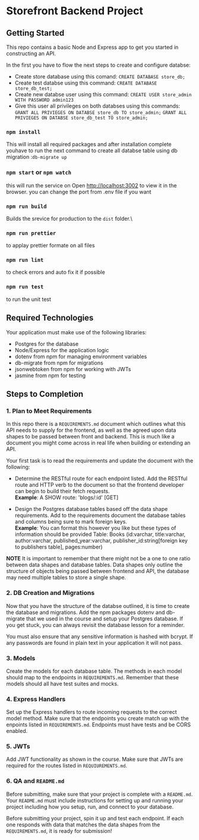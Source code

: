 # Storefront Backend Project

## Getting Started

This repo contains a basic Node and Express app to get you started in constructing an API.

In the first you have to flow the next steps to create and configure databse:

- Create store database using this comand: `CREATE DATABASE store_db;`
- Create test databse using this command: `CREATE DATABASE store_db_test;`
- Create new databse user using this command: `CREATE USER store_admin WITH PASSWORD admin123`
- Give this user all privileges on both databses using this commands:
  `GRANT ALL PRIVIEGES ON DATABSE store_db TO store_admin;`
  `GRANT ALL PRIVIEGES ON DATABSE store_db_test TO store_admin;`

### `npm install`

This will install all required packages and after installation complete youhave to run the next command to create all databse table using db migration :`db-migrate up`

### `npm start` or `npm watch`

this will run the service on
Open [http://localhost:3002](http://localhost:3002) to view it in the browser.
you can change the port from .env file if you want

### `npm run build`

Builds the srevice for production to the `dist` folder.\

### `npm run prettier`

to applay prettier formate on all files

### `npm run lint`

to check errors and auto fix it if possible

### `npm run test`

to run the unit test

## Required Technologies

Your application must make use of the following libraries:

- Postgres for the database
- Node/Express for the application logic
- dotenv from npm for managing environment variables
- db-migrate from npm for migrations
- jsonwebtoken from npm for working with JWTs
- jasmine from npm for testing

## Steps to Completion

### 1. Plan to Meet Requirements

In this repo there is a `REQUIREMENTS.md` document which outlines what this API needs to supply for the frontend, as well as the agreed upon data shapes to be passed between front and backend. This is much like a document you might come across in real life when building or extending an API.

Your first task is to read the requirements and update the document with the following:

- Determine the RESTful route for each endpoint listed. Add the RESTful route and HTTP verb to the document so that the frontend developer can begin to build their fetch requests.  
  **Example**: A SHOW route: 'blogs/:id' [GET]

- Design the Postgres database tables based off the data shape requirements. Add to the requirements document the database tables and columns being sure to mark foreign keys.  
  **Example**: You can format this however you like but these types of information should be provided
  Table: Books (id:varchar, title:varchar, author:varchar, published_year:varchar, publisher_id:string[foreign key to publishers table], pages:number)

**NOTE** It is important to remember that there might not be a one to one ratio between data shapes and database tables. Data shapes only outline the structure of objects being passed between frontend and API, the database may need multiple tables to store a single shape.

### 2. DB Creation and Migrations

Now that you have the structure of the databse outlined, it is time to create the database and migrations. Add the npm packages dotenv and db-migrate that we used in the course and setup your Postgres database. If you get stuck, you can always revisit the database lesson for a reminder.

You must also ensure that any sensitive information is hashed with bcrypt. If any passwords are found in plain text in your application it will not pass.

### 3. Models

Create the models for each database table. The methods in each model should map to the endpoints in `REQUIREMENTS.md`. Remember that these models should all have test suites and mocks.

### 4. Express Handlers

Set up the Express handlers to route incoming requests to the correct model method. Make sure that the endpoints you create match up with the enpoints listed in `REQUIREMENTS.md`. Endpoints must have tests and be CORS enabled.

### 5. JWTs

Add JWT functionality as shown in the course. Make sure that JWTs are required for the routes listed in `REQUIUREMENTS.md`.

### 6. QA and `README.md`

Before submitting, make sure that your project is complete with a `README.md`. Your `README.md` must include instructions for setting up and running your project including how you setup, run, and connect to your database.

Before submitting your project, spin it up and test each endpoint. If each one responds with data that matches the data shapes from the `REQUIREMENTS.md`, it is ready for submission!
